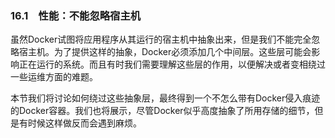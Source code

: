 ### 16.1　性能：不能忽略宿主机

虽然Docker试图将应用程序从其运行的宿主机中抽象出来，但是我们不能完全忽略宿主机。为了提供这样的抽象，Docker必须添加几个中间层。这些层可能会影响正在运行的系统。而且有时我们需要理解这些层的作用，以便解决或者变相绕过一些运维方面的难题。

本节我们将讨论如何绕过这些抽象层，最终得到一个不怎么带有Docker侵入痕迹的Docker容器。我们也将展示，尽管Docker似乎高度抽象了所用存储的细节，但是有时候这样做反而会遇到麻烦。

